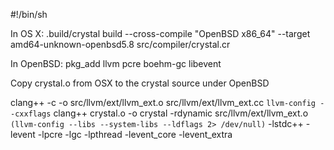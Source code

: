 #!/bin/sh

In OS X:
.build/crystal build --cross-compile "OpenBSD x86_64" --target amd64-unknown-openbsd5.8 src/compiler/crystal.cr

In OpenBSD:
pkg_add llvm pcre boehm-gc libevent

Copy crystal.o from OSX to the crystal source under OpenBSD

clang++ -c -o src/llvm/ext/llvm_ext.o src/llvm/ext/llvm_ext.cc `llvm-config --cxxflags`
clang++ crystal.o -o crystal -rdynamic  src/llvm/ext/llvm_ext.o `(llvm-config --libs --system-libs --ldflags 2> /dev/null)` -lstdc++ -levent -lpcre -lgc -lpthread -levent_core -levent_extra
